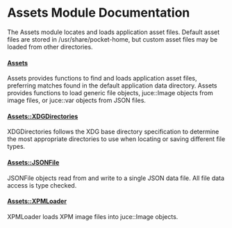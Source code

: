 # Assets Module Documentation
The Assets module locates and loads application asset files. Default asset files are stored in /usr/share/pocket-home, but custom asset files may be loaded from other directories.

#### [Assets](../../Source/Files/Assets/Assets.h)
Assets provides functions to find and loads application asset files, preferring matches found in the default application data directory. Assets provides functions to load generic file objects, juce\::Image objects from image files, or juce\::var objects from JSON files.

#### [Assets\::XDGDirectories](../../Source/Files/Assets/Assets_XDGDirectories.h)
XDGDirectories follows the XDG base directory specification to determine the most appropriate directories to use when locating or saving different file types.

#### [Assets\::JSONFile](../../Source/Files/Assets/Assets_JSONFile.h)
JSONFile objects read from and write to a single JSON data file. All file data access is type checked.

#### [Assets\::XPMLoader](../../Source/Files/Assets/Assets_XPMLoader.h)
XPMLoader loads XPM image files into juce\::Image objects.



